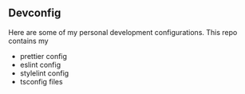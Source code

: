 ## Devconfig

Here are some of my personal development configurations.
This repo contains my

-   prettier config
-   eslint config
-   stylelint config
-   tsconfig files
